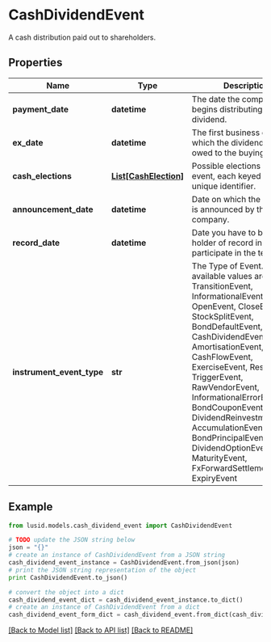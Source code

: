 # CashDividendEvent

A cash distribution paid out to shareholders.

## Properties
Name | Type | Description | Notes
------------ | ------------- | ------------- | -------------
**payment_date** | **datetime** | The date the company begins distributing the dividend. | 
**ex_date** | **datetime** | The first business day on which the dividend is not owed to the buying party. | 
**cash_elections** | [**List[CashElection]**](CashElection.md) | Possible elections for this event, each keyed with a unique identifier. | 
**announcement_date** | **datetime** | Date on which the dividend is announced by the company. | [optional] 
**record_date** | **datetime** | Date you have to be the holder of record in order to participate in the tender. | [optional] 
**instrument_event_type** | **str** | The Type of Event. The available values are: TransitionEvent, InformationalEvent, OpenEvent, CloseEvent, StockSplitEvent, BondDefaultEvent, CashDividendEvent, AmortisationEvent, CashFlowEvent, ExerciseEvent, ResetEvent, TriggerEvent, RawVendorEvent, InformationalErrorEvent, BondCouponEvent, DividendReinvestmentEvent, AccumulationEvent, BondPrincipalEvent, DividendOptionEvent, MaturityEvent, FxForwardSettlementEvent, ExpiryEvent | 

## Example

```python
from lusid.models.cash_dividend_event import CashDividendEvent

# TODO update the JSON string below
json = "{}"
# create an instance of CashDividendEvent from a JSON string
cash_dividend_event_instance = CashDividendEvent.from_json(json)
# print the JSON string representation of the object
print CashDividendEvent.to_json()

# convert the object into a dict
cash_dividend_event_dict = cash_dividend_event_instance.to_dict()
# create an instance of CashDividendEvent from a dict
cash_dividend_event_form_dict = cash_dividend_event.from_dict(cash_dividend_event_dict)
```
[[Back to Model list]](../README.md#documentation-for-models) [[Back to API list]](../README.md#documentation-for-api-endpoints) [[Back to README]](../README.md)


